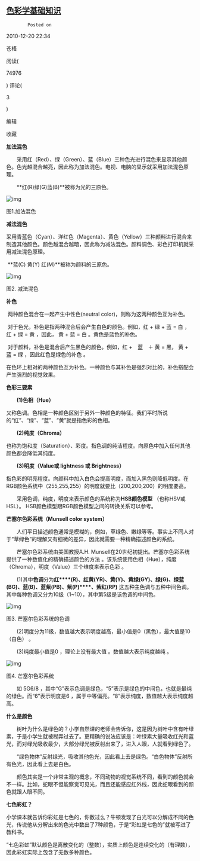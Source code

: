 ##  				[色彩学基础知识](https://www.cnblogs.com/heaad/archive/2010/12/20/1912049.html) 			

  			Posted on 

2010-12-20 22:34

苍梧

 阅读(

74976

) 评论(

3

)  

编辑

收藏



**加法混色** 

　　采用红（Red）、绿（Green）、蓝（Blue）三种色光进行混色来显示其他颜色。色光越混合越亮，因此称为加法混色。电视、电脑的显示就采用加法混色原理。

　　**红(R)绿(G)蓝(B)**被称为光的三原色。

 ![img](https://pic002.cnblogs.com/images/2010/63234/2010122022284350.jpg)

 

图1.加法混色

 

**减法混色** 

​       采用青蓝色（Cyan）、洋红色（Magenta）、黄色（Yellow）三种颜料进行混合来制造其他颜色。颜色越混合越暗，因此称为减法混色。颜料调色、彩色打印机就采用减法混色原理。

​       **蓝(C) 黄(Y) 红(M)**被称为颜料的三原色。

 ![img](https://pic002.cnblogs.com/images/2010/63234/2010122022291525.jpg)

图2. 减法混色

 

**补色** 

​       两种颜色混合在一起产生中性色(neutral color)，则称为这两种颜色互为补色。

​       对于色光，补色是指两种混合后会产生白色的颜色。例如，红 + 绿 + 蓝 = 白 ，红 + 绿 = 黄 ，因此， 黄 + 蓝 = 白 。黄色是蓝色的补色。

 

​       对于颜料，补色是混合后产生黑色的颜色。例如，红 +　蓝　＋ 黄 = 黑， 黄 + 蓝 = 绿 ，因此红色是绿色的补色 。

 

​       在色环上相对的两种颜色互为补色。一种颜色与其补色是强烈对比的，补色搭配会产生强烈的视觉效果。

 

 

**色彩三要素** 

 

　　**(1)色相（Hue）**

​       又称色调。色相是一种颜色区别于另外一种颜色的特征。我们平时所说的“红”、“绿”、“蓝”、“黄”就是指色彩的色相。

 

　　**(2)纯度（Chroma）**

​       也称为饱和度（Saturation）、彩度。指色调的纯洁程度。向原色中加入任何其他颜色都会降低其纯度。

 

　　**(3)明度（Value或 lightness 或 Brightness）**

​       指色彩的明亮程度。向颜料中加入白色会提高明度，而加入黑色则降低明度。在RGB颜色系统中（255,255,255）的明度就要比（200,200,200）的明度要高。

 

　　采用色调，纯度，明度来表示颜色的系统称为**HSB颜色模型** （也称HSV或HSL）。 HSB颜色模型跟RGB颜色模型之间的转换关系可以参考。

 

 

**芒塞尔色彩系统（****Munsell color system****）** 

 

　　人们平日描述颜色通常是模糊的，例如，草绿色、嫩绿等等。事实上不同人对于“草绿色”的理解又有细微的差异，因此就需要一种精确描述颜色的系统。

　　芒塞尔色彩系统由美国教授A.H. Munsell在20世纪初提出。芒塞尔色彩系统提供了一种数值化的精确描述颜色的方法 。该系统使用色相（Hue），纯度（Chroma），明度（Value）三个维度来表示色彩 。

　　(1)其中**色调**分为**红****(R)****、****红黄****(YR)****、****黄****(Y)****、****黄绿****(GY)****、****绿****(G)****、****绿蓝****(BG)****、****蓝****(B)****、****蓝紫****(PB)****、****紫****(P)****、****紫红****(RP)** 这五种主色调与五种中间色调。其中每种色调又分为10级（1~10），其中第5级是该色调的中间色。

 

 ![img](https://pic002.cnblogs.com/images/2010/63234/2010122022311249.png)

图3. 芒塞尔色彩系统的色调

 

 

　　(2)明度分为11级，数值越大表示明度越高，最小值是0（黑色），最大值是10（白色） 。

 

　　(3)纯度最小值是0 ，理论上没有最大值 。数值越大表示纯度越纯 。

 

 ![img](https://pic002.cnblogs.com/images/2010/63234/2010122022314234.png)

图4. 芒塞尔色彩系统

 

　　如 5G6/8 ，其中“G”表示色调是绿色，“5”表示是绿色的中间色，也就是最纯的绿色。而“6”表示明度是6 ，属于中等偏亮。“8”表示纯度，数值越大表示纯度越高。

 

 

**什么是颜色** 

　　树叶为什么是绿色的？小学自然课的老师会告诉你，这是因为树叶中含有叶绿素，于是小学生就被糊弄过去了。更精确的说法应该是：叶绿素大量吸收红光和蓝光，而对绿光吸收最少，大部分绿光被反射出来了，进入人眼，人就看到绿色了。

　　“绿色物体”反射绿光，吸收其他色光，因此看上去是绿色。“白色物体”反射所有色光，因此看上去是白色。

　　颜色其实是一个非常主观的概念，不同动物的视觉系统不同，看到的颜色就会不一样。比如，蛇眼不但能察觉可见光，而且还能感应红外线，因此蛇眼看到的颜色就跟人眼不同。

 

**七色彩虹？** 

​       小学课本就告诉你彩虹是七色的，你数过么？牛顿发现了白光可以分解成不同的色光，传说他从分解出来的色光中数出了7种颜色，于是“彩虹是七色的”就被写进了教科书。

​       “七色彩虹”默认颜色是离散变化的（整数），实质上颜色是连续变化的（有理数），因此彩虹实际上包含了无数多种颜色。